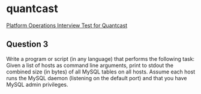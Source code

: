 # quantcast
[Platform Operations Interview Test for Quantcast](../../blob/master/README.md)

## Question 3
Write a program or script (in any language) that performs the following task: Given a list of hosts as command line arguments, print to stdout the combined size (in bytes) of all MySQL tables on all hosts. Assume each host runs the MySQL daemon (listening on the default port) and that you have MySQL admin privileges.



